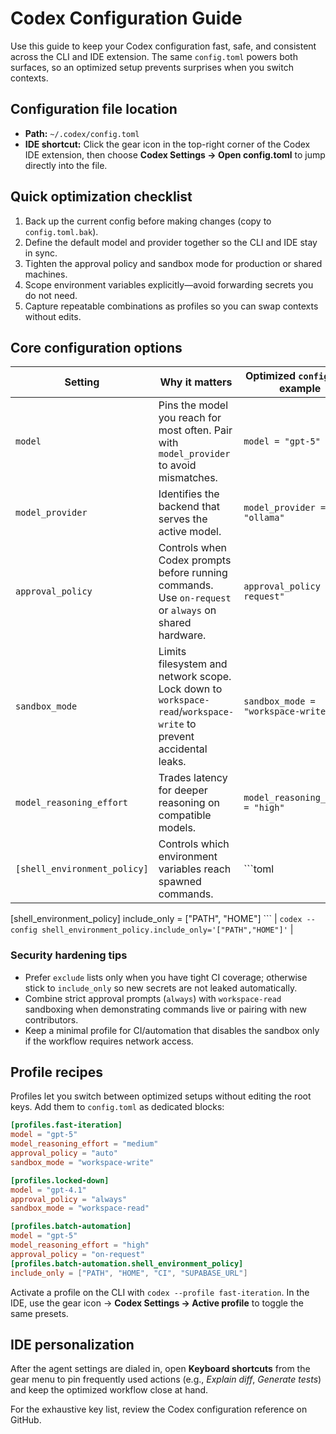 # Codex Configuration Guide

Use this guide to keep your Codex configuration fast, safe, and consistent across the CLI and IDE extension. The same `config.toml` powers both surfaces, so an optimized setup prevents surprises when you switch contexts.

## Configuration file location

- **Path:** `~/.codex/config.toml`
- **IDE shortcut:** Click the gear icon in the top-right corner of the Codex IDE extension, then choose **Codex Settings → Open config.toml** to jump directly into the file.

## Quick optimization checklist

1. Back up the current config before making changes (copy to `config.toml.bak`).
2. Define the default model and provider together so the CLI and IDE stay in sync.
3. Tighten the approval policy and sandbox mode for production or shared machines.
4. Scope environment variables explicitly—avoid forwarding secrets you do not need.
5. Capture repeatable combinations as profiles so you can swap contexts without edits.

## Core configuration options

| Setting | Why it matters | Optimized `config.toml` example | Fast override |
| --- | --- | --- | --- |
| `model` | Pins the model you reach for most often. Pair with `model_provider` to avoid mismatches. | `model = "gpt-5"` | `codex --model gpt-5` |
| `model_provider` | Identifies the backend that serves the active model. | `model_provider = "ollama"` | `codex --config model_provider="ollama"` |
| `approval_policy` | Controls when Codex prompts before running commands. Use `on-request` or `always` on shared hardware. | `approval_policy = "on-request"` | `codex --approval-policy on-request` |
| `sandbox_mode` | Limits filesystem and network scope. Lock down to `workspace-read`/`workspace-write` to prevent accidental leaks. | `sandbox_mode = "workspace-write"` | `codex --sandbox workspace-write` |
| `model_reasoning_effort` | Trades latency for deeper reasoning on compatible models. | `model_reasoning_effort = "high"` | `codex --config model_reasoning_effort="high"` |
| `[shell_environment_policy]` | Controls which environment variables reach spawned commands. | ```toml
[shell_environment_policy]
include_only = ["PATH", "HOME"]
``` | `codex --config shell_environment_policy.include_only='["PATH","HOME"]'` |

### Security hardening tips

- Prefer `exclude` lists only when you have tight CI coverage; otherwise stick to `include_only` so new secrets are not leaked automatically.
- Combine strict approval prompts (`always`) with `workspace-read` sandboxing when demonstrating commands live or pairing with new contributors.
- Keep a minimal profile for CI/automation that disables the sandbox only if the workflow requires network access.

## Profile recipes

Profiles let you switch between optimized setups without editing the root keys. Add them to `config.toml` as dedicated blocks:

```toml
[profiles.fast-iteration]
model = "gpt-5"
model_reasoning_effort = "medium"
approval_policy = "auto"
sandbox_mode = "workspace-write"

[profiles.locked-down]
model = "gpt-4.1"
approval_policy = "always"
sandbox_mode = "workspace-read"

[profiles.batch-automation]
model = "gpt-5"
model_reasoning_effort = "high"
approval_policy = "on-request"
[profiles.batch-automation.shell_environment_policy]
include_only = ["PATH", "HOME", "CI", "SUPABASE_URL"]
```

Activate a profile on the CLI with `codex --profile fast-iteration`. In the IDE, use the gear icon → **Codex Settings → Active profile** to toggle the same presets.

## IDE personalization

After the agent settings are dialed in, open **Keyboard shortcuts** from the gear menu to pin frequently used actions (e.g., *Explain diff*, *Generate tests*) and keep the optimized workflow close at hand.

For the exhaustive key list, review the Codex configuration reference on GitHub.
